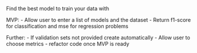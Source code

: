Find the best model to train your data with

MVP:
    - Allow user to enter a list of models and the dataset
    - Return f1-score for classification and mse for regression problems

Further:
    - If validation sets not provided create automatically
    - Allow user to choose metrics
    - refactor code once MVP is ready